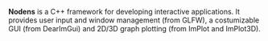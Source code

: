 **Nodens** is a C++ framework for developing interactive applications. It provides user input and window management (from GLFW), a costumizable GUI (from DearImGui) and 2D/3D graph plotting (from ImPlot and ImPlot3D).
